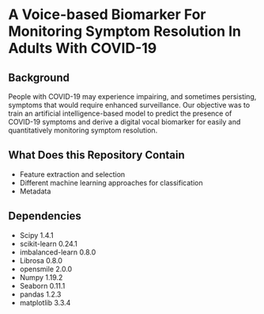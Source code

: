 # A Voice-based Biomarker For Monitoring Symptom Resolution In Adults With COVID-19
## Background
People with COVID-19 may experience impairing, and sometimes persisting, symptoms that would require enhanced surveillance. Our objective was to train an artificial intelligence-based model to predict the presence of COVID-19 symptoms and derive a digital vocal biomarker for easily and quantitatively monitoring symptom resolution.
## What Does this Repository Contain
- Feature extraction and selection
- Different machine learning approaches for classification
- Metadata
## Dependencies
- Scipy 1.4.1
- scikit-learn 0.24.1
- imbalanced-learn 0.8.0
- Librosa 0.8.0
- opensmile 2.0.0
- Numpy 1.19.2
- Seaborn 0.11.1
- pandas 1.2.3
- matplotlib 3.3.4
